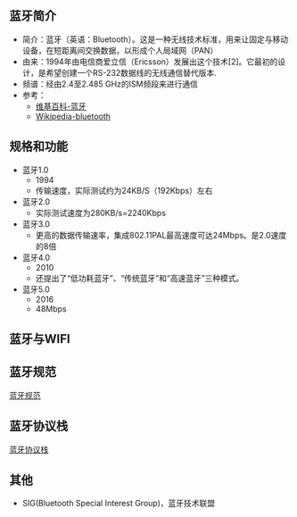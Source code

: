 
## 蓝牙简介

* 简介：蓝牙（英语：Bluetooth）。这是一种无线技术标准，用来让固定与移动设备，在短距离间交换数据，以形成个人局域网（PAN）
* 由来：1994年由电信商爱立信（Ericsson）发展出这个技术[2]。它最初的设计，是希望创建一个RS-232数据线的无线通信替代版本.
* 频谱：经由2.4至2.485 GHz的ISM频段来进行通信
* 参考：
    * [维基百科-蓝牙](https://zh.wikipedia.org/zh-cn/%E8%97%8D%E7%89%99)
    * [Wikipedia-bluetooth](https://en.wikipedia.org/wiki/Bluetooth)

## 规格和功能

* 蓝牙1.0
    - 1994
    - 传输速度，实际测试约为24KB/S（192Kbps）左右
* 蓝牙2.0
    - 实际测试速度为280KB/s=2240Kbps
* 蓝牙3.0
    - 更高的数据传输速率，集成802.11PAL最高速度可达24Mbps。是2.0速度的8倍
* 蓝牙4.0
    - 2010
    - 还提出了“低功耗蓝牙”、“传统蓝牙”和“高速蓝牙”三种模式。
* 蓝牙5.0
    - 2016
    - 48Mbps

## 蓝牙与WIFI

## 蓝牙规范

[ 蓝牙规范 ](./bluetooth_profile.md)

## 蓝牙协议栈

[ 蓝牙协议栈 ](./bluetooth_protocol_stack.md)

## 其他

* SIG(Bluetooth Special Interest Group)，蓝牙技术联盟
